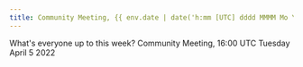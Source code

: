 ```yaml
---
title: Community Meeting, {{ env.date | date('h:mm [UTC] dddd MMMM Mo YYYY') }}
---
```

What's everyone up to this week?
Community Meeting, 16:00 UTC Tuesday April 5 2022
